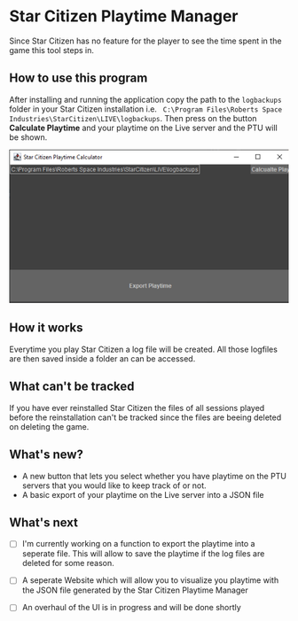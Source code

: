 # Star Citizen Playtime Manager

Since Star Citizen has no feature for the player to see the time spent in the game this tool steps in.

## How to use this program

After installing and running the application copy the path to the ``` logbackups ``` folder in your Star Citizen installation i.e. ```  C:\Program Files\Roberts Space Industries\StarCitizen\LIVE\logbackups ```. Then press on the button **Calculate Playtime** and your playtime on the Live server and the PTU will be shown. 

![Star Citizen PlaytimeMAnager GUI Screenshot](https://github.com/Muetzilla/Star-Citizen-Playtime-Manager/blob/main/StarCitizenPlaytimeManagerGUISCreenshot.png)

## How it works
Everytime you play Star Citizen a log file will be created. All those logfiles are then saved inside a folder an can be accessed. 

## What can't be tracked
If you have ever reinstalled Star Citizen the files of all sessions played before the reinstallation can't be tracked since the files are beeing deleted on deleting the game. 

## What's new?
- A new button that lets you select whether you have playtime on the PTU servers that you would like to keep track of or not.
- A basic export of your playtime on the Live server into a JSON file

## What's next


- [ ] I'm currently working on a function to export the playtime into a seperate file. This will allow to save the playtime if the log files are deleted for some reason.  
- [ ] A seperate Website which will allow you to visualize you playtime with the JSON file generated by the Star Citizen Playtime Manager
- [ ] An overhaul of the UI is in progress and will be done shortly 




